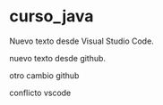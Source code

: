 # curso_java

Nuevo texto desde Visual Studio Code. 

nuevo texto desde github.

otro cambio github

conflicto vscode